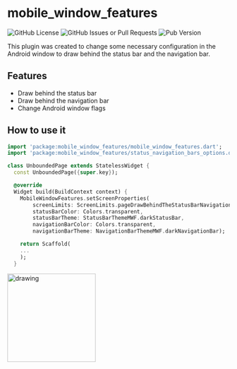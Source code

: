 # mobile_window_features
![GitHub License](https://img.shields.io/github/license/MartinezSDiego/mobile_window_features?label=License&color=blue&link=https%3A%2F%2Fgithub.com%2FMartinezSDiego%2Fmobile_window_features%3Ftab%3DApache-2.0-1-ov-file%23readme) ![GitHub Issues or Pull Requests](https://img.shields.io/github/issues/MartinezSDiego/mobile_window_features?label=Issues&link=https%3A%2F%2Fgithub.com%2FMartinezSDiego%2Fmobile_window_features%2Fissues) ![Pub Version](https://img.shields.io/pub/v/mobile_window_features?label=Version&color=green)

This plugin was created to change some necessary configuration in the Android window to draw behind the status bar and the navigation bar.

## Features
- Draw behind the status bar
- Draw behind the navigation bar
- Change Android window flags

## How to use it
```dart
import 'package:mobile_window_features/mobile_window_features.dart';
import 'package:mobile_window_features/status_navigation_bars_options.dart';

class UnboundedPage extends StatelessWidget {
  const UnboundedPage({super.key});

  @override
  Widget build(BuildContext context) {
    MobileWindowFeatures.setScreenProperties(
        screenLimits: ScreenLimits.pageDrawBehindTheStatusBarNavigationBar,
        statusBarColor: Colors.transparent,
        statusBarTheme: StatusBarThemeMWF.darkStatusBar,
        navigationBarColor: Colors.transparent,
        navigationBarTheme: NavigationBarThemeMWF.darkNavigationBar);

    return Scaffold(
	...
	);
  }
```
<img src="https://merakidevelop.com.co/public-resources/images/mobile_window_features_screenshot_001.jpg" alt="drawing" width="200"/>
